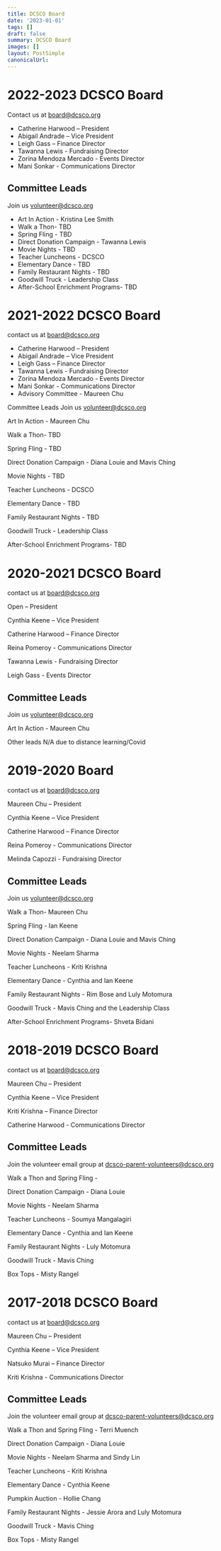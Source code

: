 ```yaml
---
title: DCSCO Board
date: '2023-01-01'
tags: []
draft: false
summary: DCSCO Board
images: []
layout: PostSimple
canonicalUrl:
---
```


# 2022-2023 DCSCO Board

Contact us at board@dcsco.org

- Catherine Harwood – President
- Abigail Andrade – Vice President
- Leigh Gass – Finance Director
- Tawanna Lewis - Fundraising Director
- Zorina Mendoza Mercado - Events Director
- Mani Sonkar - Communications Director

## Committee Leads

Join us volunteer@dcsco.org

- Art In Action - Kristina Lee Smith
- Walk a Thon- TBD
- Spring Fling - TBD
- Direct Donation Campaign - Tawanna Lewis
- Movie Nights - TBD
- Teacher Luncheons - DCSCO
- Elementary Dance - TBD
- Family Restaurant Nights - TBD
- Goodwill Truck - Leadership Class
- After-School Enrichment Programs- TBD

# 2021-2022 DCSCO Board

contact us at board@dcsco.org

- Catherine Harwood – President
- Abigail Andrade – Vice President
- Leigh Gass – Finance Director
- Tawanna Lewis - Fundraising Director
- Zorina Mendoza Mercado - Events Director
- Mani Sonkar - Communications Director
- Advisory Committee - Maureen Chu

Committee Leads
Join us volunteer@dcsco.org

Art In Action - Maureen Chu

Walk a Thon- TBD

Spring Fling - TBD

Direct Donation Campaign - Diana Louie and Mavis Ching

Movie Nights - TBD

Teacher Luncheons - DCSCO

Elementary Dance - TBD

Family Restaurant Nights - TBD

Goodwill Truck - Leadership Class

After-School Enrichment Programs- TBD

# 2020-2021 DCSCO Board

contact us at board@dcsco.org

Open – President

Cynthia Keene – Vice President

Catherine Harwood – Finance Director

Reina Pomeroy - Communications Director

Tawanna Lewis - Fundraising Director

Leigh Gass - Events Director

## Committee Leads

Join us volunteer@dcsco.org

Art In Action - Maureen Chu

Other leads N/A due to distance learning/Covid

# 2019-2020 Board

contact us at board@dcsco.org

Maureen Chu – President

Cynthia Keene – Vice President

Catherine Harwood – Finance Director

Reina Pomeroy - Communications Director

Melinda Capozzi - Fundraising Director

## Committee Leads

Join us volunteer@dcsco.org

Walk a Thon- Maureen Chu

Spring Fling - Ian Keene

Direct Donation Campaign - Diana Louie and Mavis Ching

Movie Nights - Neelam Sharma

Teacher Luncheons - Kriti Krishna

Elementary Dance - Cynthia and Ian Keene

Family Restaurant Nights - Rim Bose and Luly Motomura

Goodwill Truck - Mavis Ching and the Leadership Class

After-School Enrichment Programs- Shveta Bidani

# 2018-2019 DCSCO Board

contact us at board@dcsco.org

Maureen Chu – President

Cynthia Keene – Vice President

Kriti Krishna – Finance Director

Catherine Harwood - Communications Director

## Committee Leads

Join the volunteer email group at dcsco-parent-volunteers@dcsco.org

Walk a Thon and Spring Fling -

Direct Donation Campaign - Diana Louie

Movie Nights - Neelam Sharma

Teacher Luncheons - Soumya Mangalagiri

Elementary Dance - Cynthia and Ian Keene

Family Restaurant Nights - Luly Motomura

Goodwill Truck - Mavis Ching

Box Tops - Misty Rangel

# 2017-2018 DCSCO Board

contact us at board@dcsco.org

Maureen Chu – President

Cynthia Keene – Vice President

Natsuko Murai – Finance Director

Kriti Krishna - Communications Director

## Committee Leads

Join the volunteer email group at dcsco-parent-volunteers@dcsco.org

Walk a Thon and Spring Fling - Terri Muench

Direct Donation Campaign - Diana Louie

Movie Nights - Neelam Sharma and Sindy Lin

Teacher Luncheons - Kriti Krishna

Elementary Dance - Cynthia Keene

Pumpkin Auction - Hollie Chang

Family Restaurant Nights - Jessie Arora and Luly Motomura

Goodwill Truck - Mavis Ching

Box Tops - Misty Rangel
